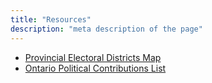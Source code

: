 ```yaml
---
title: "Resources"
description: "meta description of the page"
---
```


- [Provincial Electoral Districts Map](https://www.elections.on.ca/content/dam/NGW/sitecontent/2017/preo/Provincial%20Electoral%20Districts%20Map.zip)
- [Ontario Political Contributions List](https://finances.elections.on.ca/en/contributions?fromYear=2014&toYear=2024)
